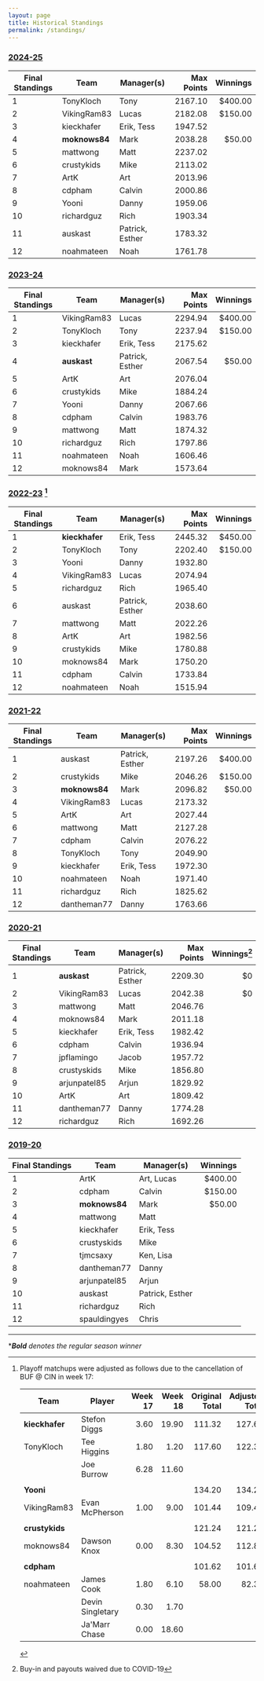 ```yaml
---
layout: page
title: Historical Standings
permalink: /standings/
---
```


### <a href="https://sleeper.com/leagues/1086735352598986752/league" target="_blank">2024-25</a>

| Final Standings | Team          | Manager(s)      | Max Points | Winnings |
| --------------- | ------------- | --------------- | ---------: | -------: |
| 1               | TonyKloch     | Tony            |    2167.10 |  $400.00 |
| 2               | VikingRam83   | Lucas           |    2182.08 |  $150.00 |
| 3               | kieckhafer    | Erik, Tess      |    1947.52 |          |
| 4               | **moknows84** | Mark            |    2038.28 |   $50.00 |
| 5               | mattwong      | Matt            |    2237.02 |          |
| 6               | crustykids    | Mike            |    2113.02 |          |
| 7               | ArtK          | Art             |    2013.96 |          |
| 8               | cdpham        | Calvin          |    2000.86 |          |
| 9               | Yooni         | Danny           |    1959.06 |          |
| 10              | richardguz    | Rich            |    1903.34 |          |
| 11              | auskast       | Patrick, Esther |    1783.32 |          |
| 12              | noahmateen    | Noah            |    1761.78 |          |

### <a href="https://sleeper.com/leagues/959291823313289216/league" target="_blank">2023-24</a>

| Final Standings | Team        | Manager(s)      | Max Points | Winnings |
| --------------- | ----------- | --------------- | ---------: | -------: |
| 1               | VikingRam83 | Lucas           |    2294.94 |  $400.00 |
| 2               | TonyKloch   | Tony            |    2237.94 |  $150.00 |
| 3               | kieckhafer  | Erik, Tess      |    2175.62 |          |
| 4               | **auskast** | Patrick, Esther |    2067.54 |   $50.00 |
| 5               | ArtK        | Art             |    2076.04 |          |
| 6               | crustykids  | Mike            |    1884.24 |          |
| 7               | Yooni       | Danny           |    2067.66 |          |
| 8               | cdpham      | Calvin          |    1983.76 |          |
| 9               | mattwong    | Matt            |    1874.32 |          |
| 10              | richardguz  | Rich            |    1797.86 |          |
| 11              | noahmateen  | Noah            |    1606.46 |          |
| 12              | moknows84   | Mark            |    1573.64 |          |

### <a href="https://sleeper.com/leagues/784614581518635008/league" target="_blank">2022-23</a> [^hamlin]

| Final Standings | Team           | Manager(s)      | Max Points | Winnings |
| --------------- | -------------- | --------------- | ---------: | -------: |
| 1               | **kieckhafer** | Erik, Tess      |    2445.32 |  $450.00 |
| 2               | TonyKloch      | Tony            |    2202.40 |  $150.00 |
| 3               | Yooni          | Danny           |    1932.80 |          |
| 4               | VikingRam83    | Lucas           |    2074.94 |          |
| 5               | richardguz     | Rich            |    1965.40 |          |
| 6               | auskast        | Patrick, Esther |    2038.60 |          |
| 7               | mattwong       | Matt            |    2022.26 |          |
| 8               | ArtK           | Art             |    1982.56 |          |
| 9               | crustykids     | Mike            |    1780.88 |          |
| 10              | moknows84      | Mark            |    1750.20 |          |
| 11              | cdpham         | Calvin          |    1733.84 |          |
| 12              | noahmateen     | Noah            |    1515.94 |          |

### <a href="https://sleeper.com/leagues/421543794094112768/league" target="_blank">2021-22</a>

| Final Standings | Team          | Manager(s)      | Max Points | Winnings |
| --------------- | ------------- | --------------- | ---------: | -------: |
| 1               | auskast       | Patrick, Esther |    2197.26 |  $400.00 |
| 2               | crustykids    | Mike            |    2046.26 |  $150.00 |
| 3               | **moknows84** | Mark            |    2096.82 |   $50.00 |
| 4               | VikingRam83   | Lucas           |    2173.32 |          |
| 5               | ArtK          | Art             |    2027.44 |          |
| 6               | mattwong      | Matt            |    2127.28 |          |
| 7               | cdpham        | Calvin          |    2076.22 |          |
| 8               | TonyKloch     | Tony            |    2049.90 |          |
| 9               | kieckhafer    | Erik, Tess      |    1972.30 |          |
| 10              | noahmateen    | Noah            |    1971.40 |          |
| 11              | richardguz    | Rich            |    1825.62 |          |
| 12              | dantheman77   | Danny           |    1763.66 |          |

### <a href="https://sleeper.com/leagues/517115312564019200/league" target="_blank">2020-21</a>

| Final Standings | Team         | Manager(s)      | Max Points | Winnings[^covid] |
| --------------- | ------------ | --------------- | ---------: | ---------------: |
| 1               | **auskast**  | Patrick, Esther |    2209.30 |               $0 |
| 2               | VikingRam83  | Lucas           |    2042.38 |               $0 |
| 3               | mattwong     | Matt            |    2046.76 |                  |
| 4               | moknows84    | Mark            |    2011.18 |                  |
| 5               | kieckhafer   | Erik, Tess      |    1982.42 |                  |
| 6               | cdpham       | Calvin          |    1936.94 |                  |
| 7               | jpflamingo   | Jacob           |    1957.72 |                  |
| 8               | crustyskids  | Mike            |    1856.80 |                  |
| 9               | arjunpatel85 | Arjun           |    1829.92 |                  |
| 10              | ArtK         | Art             |    1809.42 |                  |
| 11              | dantheman77  | Danny           |    1774.28 |                  |
| 12              | richardguz   | Rich            |    1692.26 |                  |

### <a href="https://sleeper.com/leagues/704942669167693824/league" target="_blank">2019-20</a>

| Final Standings | Team          | Manager(s)      | Winnings |
| --------------- | ------------- | --------------- | -------: |
| 1               | ArtK          | Art, Lucas      |  $400.00 |
| 2               | cdpham        | Calvin          |  $150.00 |
| 3               | **moknows84** | Mark            |   $50.00 |
| 4               | mattwong      | Matt            |          |
| 5               | kieckhafer    | Erik, Tess      |          |
| 6               | crustyskids   | Mike            |          |
| 7               | tjmcsaxy      | Ken, Lisa       |          |
| 8               | dantheman77   | Danny           |          |
| 9               | arjunpatel85  | Arjun           |          |
| 10              | auskast       | Patrick, Esther |          |
| 11              | richardguz    | Rich            |          |
| 12              | spauldingyes  | Chris           |          |

---

\*_**Bold** denotes the regular season winner_

[^covid]: Buy-in and payouts waived due to COVID-19
[^hamlin]:
    Playoff matchups were adjusted as follows due to the cancellation of BUF @ CIN in week 17:

    | Team           | Player           | Week 17 | Week 18 | Original Total | Adjusted Total |
    | -------------- | ---------------- | ------: | ------: | -------------: | -------------: |
    | **kieckhafer** | Stefon Diggs     |    3.60 |   19.90 |         111.32 |         127.62 |
    | TonyKloch      | Tee Higgins      |    1.80 |    1.20 |         117.60 |         122.32 |
    |                | Joe Burrow       |    6.28 |   11.60 |                |                |
    |                |                  |         |         |                |                |
    | **Yooni**      |                  |         |         |         134.20 |         134.20 |
    | VikingRam83    | Evan McPherson   |    1.00 |    9.00 |         101.44 |         109.44 |
    |                |                  |         |         |                |                |
    | **crustykids** |                  |         |         |         121.24 |         121.24 |
    | moknows84      | Dawson Knox      |    0.00 |    8.30 |         104.52 |         112.82 |
    |                |                  |         |         |                |                |
    | **cdpham**     |                  |         |         |         101.62 |         101.62 |
    | noahmateen     | James Cook       |    1.80 |    6.10 |          58.00 |          82.30 |
    |                | Devin Singletary |    0.30 |    1.70 |                |                |
    |                | Ja'Marr Chase    |    0.00 |   18.60 |                |                |
